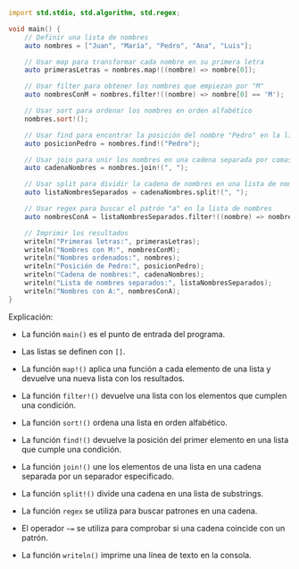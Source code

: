 ```d
import std.stdio, std.algorithm, std.regex;

void main() {
    // Definir una lista de nombres
    auto nombres = ["Juan", "María", "Pedro", "Ana", "Luis"];

    // Usar map para transformar cada nombre en su primera letra
    auto primerasLetras = nombres.map!((nombre) => nombre[0]);

    // Usar filter para obtener los nombres que empiezan por "M"
    auto nombresConM = nombres.filter!((nombre) => nombre[0] == 'M');

    // Usar sort para ordenar los nombres en orden alfabético
    nombres.sort!();

    // Usar find para encontrar la posición del nombre "Pedro" en la lista
    auto posicionPedro = nombres.find!("Pedro");

    // Usar join para unir los nombres en una cadena separada por comas
    auto cadenaNombres = nombres.join!(", ");

    // Usar split para dividir la cadena de nombres en una lista de nombres
    auto listaNombresSeparados = cadenaNombres.split!(", ");

    // Usar regex para buscar el patrón "a" en la lista de nombres
    auto nombresConA = listaNombresSeparados.filter!((nombre) => nombre ~= "a");

    // Imprimir los resultados
    writeln("Primeras letras:", primerasLetras);
    writeln("Nombres con M:", nombresConM);
    writeln("Nombres ordenados:", nombres);
    writeln("Posición de Pedro:", posicionPedro);
    writeln("Cadena de nombres:", cadenaNombres);
    writeln("Lista de nombres separados:", listaNombresSeparados);
    writeln("Nombres con A:", nombresConA);
}
```

Explicación:

* La función `main()` es el punto de entrada del programa.

* Las listas se definen con `[]`.

* La función `map!()` aplica una función a cada elemento de una lista y devuelve una nueva lista con los resultados.

* La función `filter!()` devuelve una lista con los elementos que cumplen una condición.

* La función `sort!()` ordena una lista en orden alfabético.

* La función `find!()` devuelve la posición del primer elemento en una lista que cumple una condición.

* La función `join!()` une los elementos de una lista en una cadena separada por un separador especificado.

* La función `split!()` divide una cadena en una lista de substrings.

* La función `regex` se utiliza para buscar patrones en una cadena.

* El operador `~=` se utiliza para comprobar si una cadena coincide con un patrón.

* La función `writeln()` imprime una línea de texto en la consola.